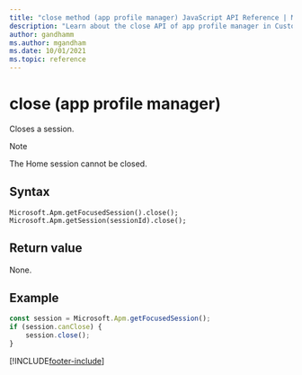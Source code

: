 ```yaml
---
title: "close method (app profile manager) JavaScript API Reference | MicrosoftDocs"
description: "Learn about the close API of app profile manager in Customer Service workspace."
author: gandhamm
ms.author: mgandham
ms.date: 10/01/2021
ms.topic: reference
---
```


# close (app profile manager)

Closes a session.

> [!Note]
> The Home session cannot be closed.

## Syntax

`Microsoft.Apm.getFocusedSession().close();`
`Microsoft.Apm.getSession(sessionId).close();`


## Return value

None.

## Example

```JavaScript
const session = Microsoft.Apm.getFocusedSession();
if (session.canClose) {
	session.close();
}

```

[!INCLUDE[footer-include](../../../../includes/footer-banner.md)]
